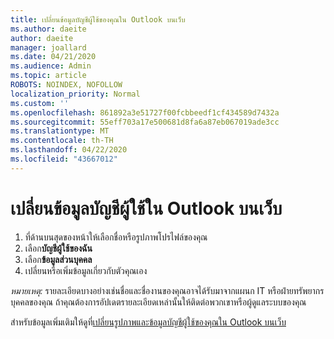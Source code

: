 ```yaml
---
title: เปลี่ยนข้อมูลบัญชีผู้ใช้ของคุณใน Outlook บนเว็บ
ms.author: daeite
author: daeite
manager: joallard
ms.date: 04/21/2020
ms.audience: Admin
ms.topic: article
ROBOTS: NOINDEX, NOFOLLOW
localization_priority: Normal
ms.custom: ''
ms.openlocfilehash: 861892a3e51727f00fcbbeedf1cf434589d7432a
ms.sourcegitcommit: 55eff703a17e500681d8fa6a87eb067019ade3cc
ms.translationtype: MT
ms.contentlocale: th-TH
ms.lasthandoff: 04/22/2020
ms.locfileid: "43667012"
---
```

# <a name="change-account-information-in-outlook-on-the-web"></a>เปลี่ยนข้อมูลบัญชีผู้ใช้ใน Outlook บนเว็บ

1. ที่ด้านบนสุดของหน้าให้เลือกชื่อหรือรูปภาพโปรไฟล์ของคุณ
1. เลือก**บัญชีผู้ใช้ของฉัน**
1. เลือก**ข้อมูลส่วนบุคคล**
1. เปลี่ยนหรือเพิ่มข้อมูลเกี่ยวกับตัวคุณเอง

*หมายเหตุ:* รายละเอียดบางอย่างเช่นชื่อและชื่องานของคุณอาจได้รับมาจากแผนก IT หรือฝ่ายทรัพยากรบุคคลของคุณ ถ้าคุณต้องการอัปเดตรายละเอียดเหล่านั้นให้ติดต่อพวกเขาหรือผู้ดูแลระบบของคุณ

สำหรับข้อมูลเพิ่มเติมให้ดูที่[เปลี่ยนรูปภาพและข้อมูลบัญชีผู้ใช้ของคุณใน Outlook บนเว็บ](https://support.office.com/article/b2dbb289-851d-4bed-93c3-3e136f5659ec)